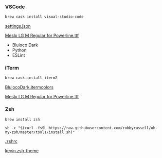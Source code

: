 ### VSCode
```sh
brew cask install visual-studio-code
```

[settings.json](https://github.com/kcchik/setup/blob/master/settings.json)

[Meslo LG M Regular for Powerline.ttf](https://github.com/powerline/fonts/blob/master/Meslo%20Slashed/Meslo%20LG%20M%20Regular%20for%20Powerline.ttf)

- Bluloco Dark
- Python
- ESLint

### iTerm
```sh
brew cask install iterm2
```

[BlulocoDark.itermcolors](https://github.com/mbadolato/iTerm2-Color-Schemes/blob/master/schemes/BlulocoDark.itermcolors)

[Meslo LG M Regular for Powerline.ttf](https://github.com/powerline/fonts/blob/master/Meslo%20Slashed/Meslo%20LG%20M%20Regular%20for%20Powerline.ttf)

### Zsh
```
brew install zsh

sh -c "$(curl -fsSL https://raw.githubusercontent.com/robbyrussell/oh-my-zsh/master/tools/install.sh)"
```

[.zshrc](https://github.com/kcchik/setup/blob/master/.zshrc)

[kevin.zsh-theme](https://github.com/kcchik/setup/blob/master/kevin.zsh-theme)
